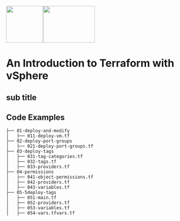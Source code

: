 <img src="https://user-images.githubusercontent.com/65562694/202052116-b9876285-fcaf-479e-a831-2b56c3ec0381.png" style="width:100px;height:100px;"><img src="https://user-images.githubusercontent.com/65562694/202051134-20c115f7-80e2-4a21-a509-dac199accc99.png" style="width:140px;height:100px;">

# An Introduction to Terraform with vSphere

## sub title

## Code Examples

```console
├── 01-deploy-and-modify
│   ├── 011-deploy-vm.tf
├── 02-deploy-port-groups
│   ├── 021-deploy-port-groups.tf
├── 03-deploy-tags
│   ├── 031-tag-categories.tf
│   ├── 032-tags.tf
│   ├── 033-providers.tf
├── 04-permissions
│   ├── 041-object-permissions.tf
│   ├── 042-providers.tf
│   ├── 043-variables.tf
├── 05-5deploy-tags
│   ├── 051-main.tf
│   ├── 052-providers.tf
│   ├── 053-variables.tf
│   ├── 054-vars.tfvars.tf
```
